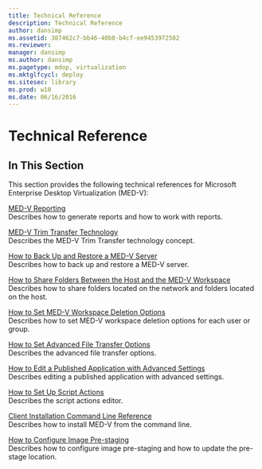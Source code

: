 ```yaml
---
title: Technical Reference
description: Technical Reference
author: dansimp
ms.assetid: 387462c7-bb46-40b8-b4cf-ee9453972582
ms.reviewer: 
manager: dansimp
ms.author: dansimp
ms.pagetype: mdop, virtualization
ms.mktglfcycl: deploy
ms.sitesec: library
ms.prod: w10
ms.date: 06/16/2016
---
```



# Technical Reference


## In This Section


This section provides the following technical references for Microsoft Enterprise Desktop Virtualization (MED-V):

<a href="" id="med-v-reporting"></a>[MED-V Reporting](med-v-reporting.md)  
Describes how to generate reports and how to work with reports.

<a href="" id="med-v-trim-transfer-technology"></a>[MED-V Trim Transfer Technology](med-v-trim-transfer-technology-medvv2.md)  
Describes the MED-V Trim Transfer technology concept.

<a href="" id="how-to-back-up-and-restore-a-med-v-server"></a>[How to Back Up and Restore a MED-V Server](how-to-back-up-and-restore-a-med-v-server.md)  
Describes how to back up and restore a MED-V server.

<a href="" id="how-to-share-folders-between-the-host-and-the-med-v-workspace"></a>[How to Share Folders Between the Host and the MED-V Workspace](how-to-share-folders-between-the-host-and-the-med-v-workspace.md)  
Describes how to share folders located on the network and folders located on the host.

<a href="" id="how-to-set-med-v-workspace-deletion-options"></a>[How to Set MED-V Workspace Deletion Options](how-to-set-med-v-workspace-deletion-options.md)  
Describes how to set MED-V workspace deletion options for each user or group.

<a href="" id="how-to-set-advanced-file-transfer-options"></a>[How to Set Advanced File Transfer Options](how-to-set-advanced-file-transfer-options.md)  
Describes the advanced file transfer options.

<a href="" id="how-to-edit-a-published-application-with-advanced-settings"></a>[How to Edit a Published Application with Advanced Settings](how-to-edit-a-published-application-with-advanced-settings.md)  
Describes editing a published application with advanced settings.

<a href="" id="how-to-set-up-script-actions"></a>[How to Set Up Script Actions](how-to-set-up-script-actions.md)  
Describes the script actions editor.

<a href="" id="client-installation-command-line-reference"></a>[Client Installation Command Line Reference](client-installation-command-line-reference.md)  
Describes how to install MED-V from the command line.

<a href="" id="how-to-configure-image-pre-staging"></a>[How to Configure Image Pre-staging](how-to-configure-image-pre-staging.md)  
Describes how to configure image pre-staging and how to update the pre-stage location.

 

 





